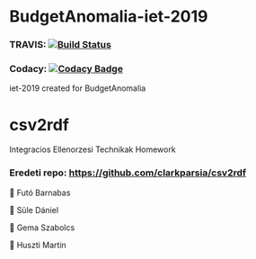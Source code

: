 # BudgetAnomalia-iet-2019

### TRAVIS: [![Build Status](https://travis-ci.org/BME-MIT-IET/BudgetAnomalia-iet-2019.svg?branch=master)](https://travis-ci.org/BME-MIT-IET/BudgetAnomalia-iet-2019)

### Codacy: [![Codacy Badge](https://api.codacy.com/project/badge/Grade/0283f198f7444bd9b379e649fa6f08ab)](https://app.codacy.com/app/futobarna/BudgetAnomalia-iet-2019?utm_source=github.com&utm_medium=referral&utm_content=BME-MIT-IET/BudgetAnomalia-iet-2019&utm_campaign=Badge_Grade_Dashboard)



iet-2019 created for BudgetAnomalia

# csv2rdf
Integracios Ellenorzesi Technikak Homework

### Eredeti repo: https://github.com/clarkparsia/csv2rdf

🐧  Futó Barnabas

🎃  Süle Dániel

🐥  Gema Szabolcs

🐷  Huszti Martin
